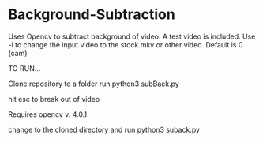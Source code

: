 # Background-Subtraction
Uses Opencv to subtract background of video. A test video is included. Use -i to change the input video to the stock.mkv or other video. Default is 0 (cam)

TO RUN...

Clone repository to a folder 
run python3 subBack.py

hit esc to break out of video

Requires opencv v. 4.0.1

change to the cloned directory and run python3 suback.py

